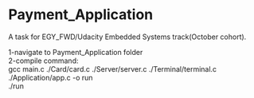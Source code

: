 # Payment_Application
A task for EGY_FWD/Udacity Embedded Systems track(October cohort).

1-navigate to Payment_Application folder<br>
2-compile command:<br>
gcc main.c ./Card/card.c ./Server/server.c ./Terminal/terminal.c ./Application/app.c -o run<br>
./run
